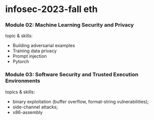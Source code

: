 # infosec-2023-fall eth

### Module 02: Machine Learning Security and Privacy
topic & skills: 
  - Building adversarial examples
  - Training data privacy
  - Prompt injection
  - Pytorch
  

### Module 03: Software Security and Trusted Execution Environments
topics & skills: 
  - binary exploitation (buffer overflow, format-string vulnerabilities); 
  - side-channel attacks; 
  - x86-assembly 
